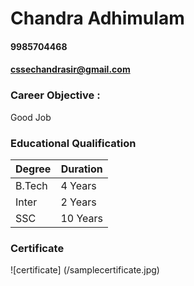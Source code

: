 # Chandra Adhimulam
#### 9985704468 
#### cssechandrasir@gmail.com
### Career Objective :
Good Job
### Educational Qualification
Degree | Duration
------ | --------
B.Tech | 4 Years
Inter  | 2 Years
SSC    | 10 Years
### Certificate
![certificate] (/samplecertificate.jpg)
